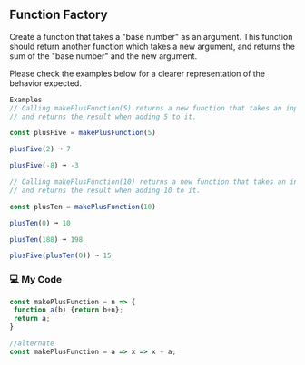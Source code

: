 ## Function Factory

Create a function that takes a "base number" as an argument. This function should return another function which takes a new argument, and returns the sum of the "base number" and the new argument.

Please check the examples below for a clearer representation of the behavior expected.
```js
Examples
// Calling makePlusFunction(5) returns a new function that takes an input,
// and returns the result when adding 5 to it.

const plusFive = makePlusFunction(5)

plusFive(2) ➞ 7

plusFive(-8) ➞ -3

// Calling makePlusFunction(10) returns a new function that takes an input,
// and returns the result when adding 10 to it.

const plusTen = makePlusFunction(10)

plusTen(0) ➞ 10

plusTen(188) ➞ 198

plusFive(plusTen(0)) ➞ 15
```
### :computer: My Code
```js
const makePlusFunction = n => {
 function a(b) {return b+n};
 return a;
}

//alternate
const makePlusFunction = a => x => x + a;
```

